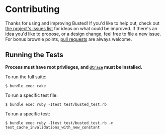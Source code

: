 # Contributing

Thanks for using and improving Busted! If you'd like to help out, check out
[the project's issues list][issues] for ideas on what could be improved.
If there's an idea you'd like to propose, or a design change, feel free to
file a new issue. For bonus brownie points, [pull requests][pr] are always
welcome.

## Running the Tests

**Process must have root privileges, and [`dtrace`](http://en.wikipedia.org/wiki/DTrace) must be installed.**

To run the full suite:

  `$ bundle exec rake`

To run a specific test file:

  `$ bundle exec ruby -Itest test/busted_test.rb`

To run a specific test:

  `$ bundle exec ruby -Itest test/busted_test.rb -n test_cache_invalidations_with_new_constant`

[issues]: https://github.com/simeonwillbanks/busted/issues
[pr]: https://help.github.com/articles/using-pull-requests
